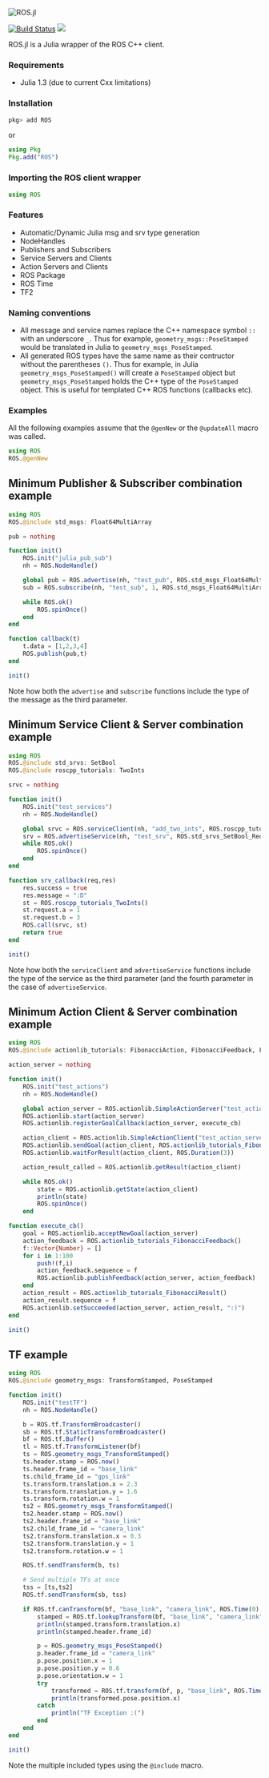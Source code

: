 ![ROS.jl](docs/src/assets/logo.png)

[![Build Status](https://travis-ci.com/gstavrinos/ROS.jl.svg?branch=master)](https://travis-ci.com/gstavrinos/ROS.jl)
[![](https://img.shields.io/badge/docs-stable-blue.svg)](https://gstavrinos.github.io/ROS.jl/stable)

ROS.jl is a Julia wrapper of the ROS C++ client.

### Requirements
* Julia 1.3 (due to current Cxx limitations)

### Installation
```julia
pkg> add ROS
```
or
```julia
using Pkg
Pkg.add("ROS")
```
### Importing the ROS client wrapper
```julia
using ROS
```

### Features
* Automatic/Dynamic Julia msg and srv type generation
* NodeHandles
* Publishers and Subscribers
* Service Servers and Clients
* Action Servers and Clients
* ROS Package
* ROS Time
* TF2

### Naming conventions
* All message and service names replace the C++ namespace symbol `::` with an underscore `_`. Thus for example, `geometry_msgs::PoseStamped` would be translated in Julia to `geometry_msgs_PoseStamped`.
* All generated ROS types have the same name as their contructor without the parentheses `()`. Thus for example, in Julia `geometry_msgs_PoseStamped()` will create a `PoseStamped` object but `geometry_msgs_PoseStamped` holds the C++ type of the `PoseStamped` object. This is useful for templated C++ ROS functions (callbacks etc).

### Examples

All the following examples assume that the `@genNew` or the `@updateAll` macro was called.

```julia
using ROS
ROS.@genNew
```

## Minimum Publisher & Subscriber combination example
```julia
using ROS
ROS.@include std_msgs: Float64MultiArray

pub = nothing

function init()
    ROS.init("julia_pub_sub")
    nh = ROS.NodeHandle()

    global pub = ROS.advertise(nh, "test_pub", ROS.std_msgs_Float64MultiArray, 1)
    sub = ROS.subscribe(nh, "test_sub", 1, ROS.std_msgs_Float64MultiArray, callback)

    while ROS.ok()
        ROS.spinOnce()
    end
end

function callback(t)
    t.data = [1,2,3,4]
    ROS.publish(pub,t)
end

init()
```
Note how both the `advertise` and `subscribe` functions include the type of the message as the third parameter.

## Minimum Service Client & Server combination example
```julia
using ROS
ROS.@include std_srvs: SetBool
ROS.@include roscpp_tutorials: TwoInts 

srvc = nothing

function init()
    ROS.init("test_services")
    nh = ROS.NodeHandle()

    global srvc = ROS.serviceClient(nh, "add_two_ints", ROS.roscpp_tutorials_TwoInts);
    srv = ROS.advertiseService(nh, "test_srv", ROS.std_srvs_SetBool_Request, ROS.std_srvs_SetBool_Response, srv_callback)
    while ROS.ok()
        ROS.spinOnce()
    end
end

function srv_callback(req,res)
    res.success = true
    res.message = ":D"
    st = ROS.roscpp_tutorials_TwoInts()
    st.request.a = 1
    st.request.b = 3
    ROS.call(srvc, st)
    return true
end

init()
```
Note how both the `serviceClient` and `advertiseService` functions include the type of the service as the third parameter (and the fourth parameter in the case of `advertiseService`.

## Minimum Action Client & Server combination example
```julia
using ROS
ROS.@include actionlib_tutorials: FibonacciAction, FibonacciFeedback, FibonacciResult, FibonacciGoal

action_server = nothing

function init()
    ROS.init("test_actions")
    nh = ROS.NodeHandle()

    global action_server = ROS.actionlib.SimpleActionServer("test_action_server", ROS.actionlib_tutorials_FibonacciAction)
    ROS.actionlib.start(action_server)
    ROS.actionlib.registerGoalCallback(action_server, execute_cb)

    action_client = ROS.actionlib.SimpleActionClient("test_action_server", ROS.actionlib_tutorials_FibonacciAction)
    ROS.actionlib.sendGoal(action_client, ROS.actionlib_tutorials_FibonacciGoal())
    ROS.actionlib.waitForResult(action_client, ROS.Duration(3))

    action_result_called = ROS.actionlib.getResult(action_client)

    while ROS.ok()
        state = ROS.actionlib.getState(action_client)
        println(state)
        ROS.spinOnce()
    end

function execute_cb()
    goal = ROS.actionlib.acceptNewGoal(action_server)
    action_feedback = ROS.actionlib_tutorials_FibonacciFeedback()
    f::Vector{Number} = []
    for i in 1:100
        push!(f,i)
        action_feedback.sequence = f
        ROS.actionlib.publishFeedback(action_server, action_feedback)
    end
    action_result = ROS.actionlib_tutorials_FibonacciResult()
    action_result.sequence = f
    ROS.actionlib.setSucceeded(action_server, action_result, ":)")
end

init()
```

## TF example
```julia
using ROS
ROS.@include geometry_msgs: TransformStamped, PoseStamped

function init()
    ROS.init("testTF")
    nh = ROS.NodeHandle()

    b = ROS.tf.TransformBroadcaster()
    sb = ROS.tf.StaticTransformBroadcaster()
    bf = ROS.tf.Buffer()
    tl = ROS.tf.TransformListener(bf)
    ts = ROS.geometry_msgs_TransformStamped()
    ts.header.stamp = ROS.now()
    ts.header.frame_id = "base_link"
    ts.child_frame_id = "gps_link"
    ts.transform.translation.x = 2.3
    ts.transform.translation.y = 1.6
    ts.transform.rotation.w = 1
    ts2 = ROS.geometry_msgs_TransformStamped()
    ts2.header.stamp = ROS.now()
    ts2.header.frame_id = "base_link"
    ts2.child_frame_id = "camera_link"
    ts2.transform.translation.x = 0.3
    ts2.transform.translation.y = 1
    ts2.transform.rotation.w = 1

    ROS.tf.sendTransform(b, ts)

    # Send multiple TFs at once
    tss = [ts,ts2]
    ROS.tf.sendTransform(sb, tss)

    if ROS.tf.canTransform(bf, "base_link", "camera_link", ROS.Time(0), ROS.Duration(1))
        stamped = ROS.tf.lookupTransform(bf, "base_link", "camera_link", ROS.Time(0), ROS.Duration(1))
        println(stamped.transform.translation.x)
        println(stamped.header.frame_id)

        p = ROS.geometry_msgs_PoseStamped()
        p.header.frame_id = "camera_link"
        p.pose.position.x = 1
        p.pose.position.y = 0.6
        p.pose.orientation.w = 1
        try
            transformed = ROS.tf.transform(bf, p, "base_link", ROS.Time(0), "gps_link", ROS.Duration(1))
            println(transformed.pose.position.x)
        catch
            println("TF Exception :(")
        end
    end
end

init()
```
Note the multiple included types using the `@include` macro.

